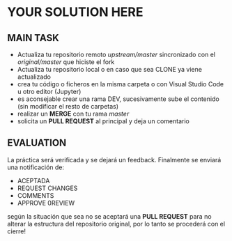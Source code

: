 # YOUR SOLUTION HERE



## MAIN TASK
- Actualiza tu repositorio remoto *upstream/master* sincronizado con el *original/master* que hiciste el fork
- Actualiza tu repositorio local o en caso que sea CLONE ya viene actualizado
- crea tu código o ficheros en la misma carpeta <your-code> o <your-solution-here> con Visual Studio Code u otro editor (Jupyter)
- es aconsejable crear una rama DEV, sucesivamente sube el contenido (sin modificar el resto de carpetas)
- realizar un **MERGE** con tu rama *master*
- solicita un **PULL REQUEST** al principal y deja un comentario

## EVALUATION

La práctica será verificada y se dejará un feedback. Finalmente se enviará una notificación de:

- ACEPTADA
- REQUEST CHANGES
- COMMENTS
- APPROVE 0REVIEW

según la situación que sea no se aceptará una **PULL REQUEST** para no alterar la estructura del repositorio original, por lo tanto se procederá con el cierre!
 
